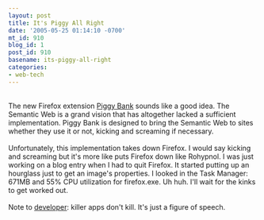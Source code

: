 ```yaml
---
layout: post
title: It's Piggy All Right
date: '2005-05-25 01:14:10 -0700'
mt_id: 910
blog_id: 1
post_id: 910
basename: its-piggy-all-right
categories:
- web-tech
---
```

<br />The new Firefox extension <a href="http://simile.mit.edu/piggy-bank/">Piggy Bank</a> sounds like a good idea. The Semantic Web is a grand vision that has altogether lacked a sufficient implementation. Piggy Bank is designed to bring the Semantic Web to sites whether they use it or not, kicking and screaming if necessary.<br /><br />Unfortunately, this implementation takes down Firefox. I would say kicking and screaming but it's more like puts Firefox down like Rohypnol. I was just working on a blog entry when I had to quit Firefox. It started putting up an hourglass just to get an image's properties. I looked in the Task Manager: 671MB and 55% CPU utilization for firefox.exe. Uh huh. I'll wait for the kinks to get worked out.<br /><br />Note to <a href="http://www.betaversion.org/~stefano/linotype/news/89/">developer</a>: killer apps don't kill. It's just a figure of speech.<br /><br /><br />
